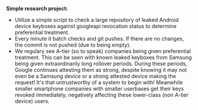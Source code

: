 **Simple research project:**
 - Utilize a simple script to check a large repository of leaked Android device keyboxes against googleapi revocation status to determine preferential treatment.
 - Every minute it batch checks and git pushes. If there are no changes, the commit is not pushed (due to being empty).
 - We regulary see A-tier (so to speak) companies being given preferential treatment. This can be seen with known leaked keyboxes from Samsung being given extraordinarily long rollover periods. During these periods, Google continues attesting them as strong, despite knowing it may not even be a Samsung device or a strong attested device making the request! It's that untrustworthy of a system to begin with! Meanwhile smaller smartphone companies with smaller userbases get their keys revoked immediately, negatively affecting these lower-class (non A-tier device) users.
